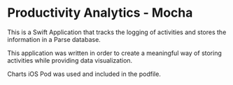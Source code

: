 # Productivity Analytics - Mocha
This is a Swift Application that tracks the logging of activities and stores the information in a Parse database.  

This application was written in order to create a meaningful way of storing activities while providing data visualization.

Charts iOS Pod was used and included in the podfile.  
